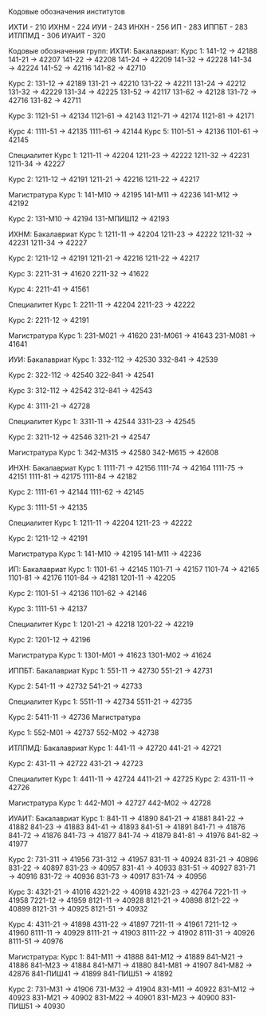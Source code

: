 Кодовые обозначения  институтов

ИХТИ - 210
ИХНМ - 224
ИУИ - 243
ИНХН - 256
ИП - 283
ИППБТ - 283
ИТЛПМД - 306
ИУАИТ - 320

Кодовые обозначения групп:
ИХТИ:
Бакалавриат:
Курс 1:
141-12 → 42188
141-21 → 42207
141-22 → 42208
141-24 → 42209
141-32 → 42228
141-34 → 42224
141-52 → 42116
141-82 → 42710

Курс 2:
131-12 → 42189
131-21 → 42210
131-22 → 42211
131-24 → 42212
131-32 → 42229
131-34 → 42225
131-52 → 42117
131-62 → 42128
131-72 → 42716
131-82 → 42711

Курс 3:
1121-51 → 42134
1121-61 → 42143
1121-71 → 42174
1121-81 → 42171

Курс 4:
1111-51 → 42135
1111-61 → 42144
Курс 5:
1101-51 → 42136
1101-61 → 42145

Специалитет
Курс 1:
1211-11 → 42204
1211-23 → 42222
1211-32 → 42231
1211-34 → 42227

Курс 2:
1211-12 → 42191
1211-21 → 42216
1211-22 → 42217

Магистратура
Курс 1:
141-М10 → 42195
141-М11 → 42236
141-М12 → 42192

Курс 2:
131-М10 → 42194
131-МПИШ12 → 42193

ИХНМ:
Бакалавриат
Курс 1:
1211-11 → 42204
1211-23 → 42222
1211-32 → 42231
1211-34 → 42227

Курс 2:
1211-12 → 42191
1211-21 → 42216
1211-22 → 42217

Курс 3:
2211-31 → 41620
2211-32 → 41622

Курс 4:
2211-41 → 41561

Специалитет
Курс 1:
2211-11 → 42204
2211-23 → 42222

Курс 2:
2211-12 → 42191

Магистратура
Курс 1:
231-М021 → 41620
231-М061 → 41643
231-М081 → 41641

ИУИ:
Бакалавриат
Курс 1:
332-112 → 42530
332-841 → 42539

Курс 2:
322-112 → 42540
322-841 → 42541

Курс 3:
312-112 → 42542
312-841 → 42543

Курс 4:
3111-21 → 42728

Специалитет
Курс 1:
3311-11 → 42544
3311-23 → 42545

Курс 2:
3211-12 → 42546
3211-21 → 42547

Магистратура
Курс 1:
342-М315 → 42580
342-М615 → 42608

ИНХН:
Бакалавриат
Курс 1:
1111-71 → 42156
1111-74 → 42164
1111-75 → 42151
1111-81 → 42175
1111-84 → 42182

Курс 2:
1111-61 → 42144
1111-62 → 42145

Курс 3:
1111-51 → 42135

Специалитет
Курс 1:
1211-11 → 42204
1211-23 → 42222

Курс 2:
1211-12 → 42191

Магистратура
Курс 1:
141-М10 → 42195
141-М11 → 42236

ИП:
Бакалавриат
Курс 1:
1101-61 → 42145
1101-71 → 42157
1101-74 → 42165
1101-81 → 42176
1101-84 → 42181
1201-11 → 42205

Курс 2:
1101-51 → 42136
1101-62 → 42146

Курс 3:
1111-51 → 42137

Специалитет
Курс 1:
1201-21 → 42218
1201-22 → 42219

Курс 2:
1201-12 → 42196

Магистратура
Курс 1:
1301-М01 → 41623
1301-М02 → 41624

ИППБТ:
Бакалавриат
Курс 1:
551-11 → 42730
551-21 → 42731

Курс 2:
541-11 → 42732
541-21 → 42733

Специалитет
Курс 1:
5511-11 → 42734
5511-21 → 42735

Курс 2:
5411-11 → 42736
Магистратура

Курс 1:
552-М01 → 42737
552-М02 → 42738

ИТЛПМД:
Бакалавриат
Курс 1:
441-11 → 42720
441-21 → 42721

Курс 2:
431-11 → 42722
431-21 → 42723

Специалитет
Курс 1:
4411-11 → 42724
4411-21 → 42725
Курс 2:
4311-11 → 42726

Магистратура
Курс 1:
442-М01 → 42727
442-М02 → 42728

ИУАИТ:
Бакалавриат
Курс 1:
841-11 → 41890
841-21 → 41881
841-22 → 41882
841-23 → 41883
841-41 → 41893
841-51 → 41891
841-71 → 41876
841-72 → 41876
841-73 → 41877
841-74 → 41879
841-81 → 41976
841-82 → 41977

Курс 2:
731-311 → 41956
731-312 → 41957
831-11 → 40924
831-21 → 40896
831-22 → 40897
831-23 → 40957
831-41 → 40933
831-51 → 40927
831-71 → 40916
831-72 → 40936
831-73 → 40917
831-74 → 40956

Курс 3:
4321-21 → 41016
4321-22 → 40918
4321-23 → 42764
7221-11 → 41958
7221-12 → 41959
8121-11 → 40928
8121-21 → 40898
8121-22 → 40899
8121-31 → 40925
8121-51 → 40932

Курс 4:
4311-21 → 41898
4311-22 → 41897
7211-11 → 41961
7211-12 → 41960
8111-11 → 40929
8111-21 → 41903
8111-22 → 41902
8111-31 → 40926
8111-51 → 40976

Магистратура:
Курс 1:
841-М11 → 41888
841-М12 → 41889
841-М21 → 41886
841-М23 → 41884
841-М71 → 41880
841-М81 → 41907
841-М82 → 42876
841-ПИШ41 → 41899
841-ПИШ51 → 41892

Курс 2:
731-М31 → 41906
731-М32 → 41904
831-М11 → 40922
831-М12 → 40923
831-М21 → 40902
831-М22 → 40901
831-М23 → 40900
831-ПИШ51 → 40930
